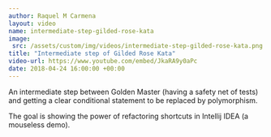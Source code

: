 ```yaml
---
author: Raquel M Carmena
layout: video
name: intermediate-step-gilded-rose-kata
image:
 src: /assets/custom/img/videos/intermediate-step-gilded-rose-kata.png
title: "Intermediate step of Gilded Rose Kata"
video-url: https://www.youtube.com/embed/JkaRA9y0aPc
date: 2018-04-24 16:00:00 +00:00
---
```


An intermediate step between Golden Master (having a safety net of tests) and getting a clear conditional statement to be replaced by polymorphism.

The goal is showing the power of refactoring shortcuts in Intellij IDEA (a mouseless demo).
